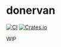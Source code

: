 # donervan

[![CI](https://github.com/samuelcolvin/donervan/actions/workflows/ci.yml/badge.svg?event=push)](https://github.com/samuelcolvin/donervan/actions/workflows/ci.yml?query=branch%3Amain)
[![Crates.io](https://img.shields.io/crates/v/donervan?color=green)](https://crates.io/crates/donervan)

WIP
